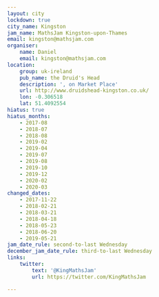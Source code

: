 ```yaml
---
layout: city
lockdown: true
city_name: Kingston
jam_name: MathsJam Kingston-upon-Thames
email: kingston@mathsjam.com
organiser:
    name: Daniel
    email: kingston@mathsjam.com
location:
    group: uk-ireland
    pub_name: the Druid's Head
    description: ', on Market Place'
    url: http://www.druidshead-kingston.co.uk/
    lon: -0.306518
    lat: 51.4092554
hiatus: true
hiatus_months:
    - 2017-08
    - 2018-07
    - 2018-08
    - 2019-02
    - 2019-04
    - 2019-07
    - 2019-08
    - 2019-10
    - 2019-12
    - 2020-02
    - 2020-03
changed_dates:
    - 2017-11-22
    - 2018-02-21
    - 2018-03-21
    - 2018-04-18
    - 2018-05-23
    - 2018-06-20
    - 2019-05-21
jam_date_rule: second-to-last Wednesday
december_jam_date_rule: third-to-last Wednesday
links:
    twitter:
        text: '@KingMathsJam'
        url: https://twitter.com/KingMathsJam

---
```


